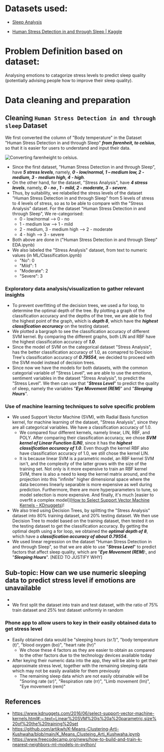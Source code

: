 # Datasets used:

- [Sleep Analysis](https://data.world/dataorg1/stress-analysis)

- [Human Stress Detection in and through Sleep | Kaggle](https://www.kaggle.com/laavanya/human-stress-detection-in-and-through-sleep?select=SaYoPillow.csv)

# Problem Definition based on dataset:

Analysing emotions to catagorize stress levels to predict sleep quality (potentially advising people how to improve their sleep quality).

# Data cleaning and preparation

## Cleaning `Human Stress Detection in and through sleep` Dataset

We first converted the column of "Body temperature" in the Dataset "Human Stress Detection in and through Sleep" ***from farenheit, to celsius***, so that it is easier for users to understand and input their data.



![Converting farenheight to celsius.](https://i.imgur.com/xkq3Npp.png)



- Since the first dataset, "Human Stress Detection in and through Sleep", have ***5 stress levels***, namely, ***0 - low/normal, 1 – medium low, 2 - medium, 3 - medium high, 4 - high***.  
- On the other hand, for the dataset, "Stress Analysis", have ***4 stress levels***, namely, ***0 - no , 1 - mild, 2 - moderate, 3 - severe***.  
- Thus, by suitability, we relabelled the stress levels of the dataset "Human Stress Detection in and through Sleep" from 5 levels of stress to 4 levels of stress, so as to be able to compare with the "Stress Analysis" dataset. For the dataset "Human Stress Detection in and through Sleep", We re-categorised:  
  - 0 - low/normal --> 0 - no  
  - 1 - medium low --> 1 - mild  
  - 2 - medium, 3 - medium high --> 2 - moderate  
  - 4 - high --> 3 - severe  
- Both above are done in ("Human Stress Detection in and through Sleep" EDA.ipynb)
- We also labeled the "Stress Analysis" dataset, from text to numeric values (in ML/Classification.ipynb)  
  - "No": 0
  - "Mild": 1
  - "Moderate": 2
  - "Severe": 3  

### Exploratory data analysis/visualization to gather relevant insights

- To prevent overfitting of the decision trees, we used a for loop, to determine the optimal depth of the tree. By plotting a graph of the classification accuracy and the depths of the tree, we are able to find the highest point of the graph, which is ***depth 8***, which have the ***highest classification accruracy*** on the testing dataset.  
- We plotted a bargraph to see the classification accuracy of different SVM kernel. By comparing the different graphs, both LIN and RBF have the highest classification accuracy of ***1.0***.  
- Since the model of SVM on the categorical dataset "Stress Analysis", has the better classification accuracy of 1.0, as comapred to Decision Tree's classification accuracy of ***0.79554***, we decided to proceed with the SVM model instead of decision trees.  
- Since now we have the models for both datasets, with the common categorial variable of "Stress Level", we are able to use the emotions, sentiment variables in the dataset "Stress Analysis", to predict the "Stress Level". We then can use that "***Stress Level***" to predict the quality of sleep, namely the variables "***Eye Movement (REM)***" and "***Sleeping Hours***".

### Use of machine learning techniques to solve specific problem

- We used Support Vector Machine (SVM), with Radial Basis function kernel, for machine learning of the dataset, "Stress Analysis", since they are all categorical variables. We have a classification accuracy of 1.0.  
  - We compared four different kernels, namely linear, LIN, RBF, and POLY. After comparing their classification accuracy, we chose ***SVM kernel of Linear Function (LIN)***, since it has the ***highest classification accuracy of 1.0***. Even though the kernel RBF also have classification accuracy of 1.0, we still chose the kernel LIN.  
  - It is because linear SVM is a parametric model, an RBF kernel SVM isn't, and the complexity of the latter grows with the size of the training set. Not only is it more expensive to train an RBF kernel SVM, there is also a need to keep the kernel matrix around, and the projection into this "infinite" higher dimensional space where the data becomes linearly separable is more expensive as well during prediction. Furthermore, there are more hyperparameters to tune, so model selection is more expensive. And finally, it's much [easier to overfit a complex model]([How to Select Support Vector Machine Kernels - KDnuggets](https://www.kdnuggets.com/2016/06/select-support-vector-machine-kernels.html#:~:text=Linear%20SVM%20is%20a%20parametric,size%20of%20the%20training%20set))! 
- We also tried using Decision Trees, by splitting the "Stress Analysis" dataset into 80% training dataset, and 20% testing dataset. We then use Decision Tree to model based on the training dataset, then tested it on the testing dataset to get the classification accuracy.  By getting the optimal depth using a for loop, we obtained the ***optimal depth of 8***, which have a ***classification accuracy of about 0.79554***.  
- We used linear regression on the dataset "Human Stress Detection in and through Sleep", so that we are able to use "***Stress Level***" to predict factors that affect sleep quality, which are "***Eye Movement (REM)***:, and "***Sleeping Hours***". [NEED TO JUSTIFY WHY]  

## Sub-topic: How can we use numeric sleeping data to predict stress level if emotions are unavailable
- 
- We first split the dataset into train and test dataset, with the ratio of 75% train dataset and 25% test dataset uniformly in random

### Phone app to allow users to key in their easily obtained data to get stress level
- Easily obtained data would be "sleeping hours (sr.1)", "body temperature (t)", "blood oxygen (bo)", "heart rate (hr)"
    - We chose these 4 factors as they are easier to obtain as compared to the other factors due to the technology devices available today
- After keying their numeric data into the app, they will be able to get their approximate stress level, together with the remaining sleeping data which may not be easily available for them previously   
    - The remaining sleep data which are not easily obtainable will be "Snoring rate (sr)", "Respiration rate (rr)", "Limb movement (lm)", "Eye movement (rem)"  

## References  
- https://www.kdnuggets.com/2016/06/select-support-vector-machine-kernels.html#:~:text=Linear%20SVM%20is%20a%20parametric,size%20of%20the%20training%20set
- https://github.com/artikwh/K-Means-Clustering-Arti-Kushwaha/blob/main/K_Means_Clusteing_Arti_Kushwaha.ipynb  
- https://www.freecodecamp.org/news/how-to-build-and-train-k-nearest-neighbors-ml-models-in-python/  